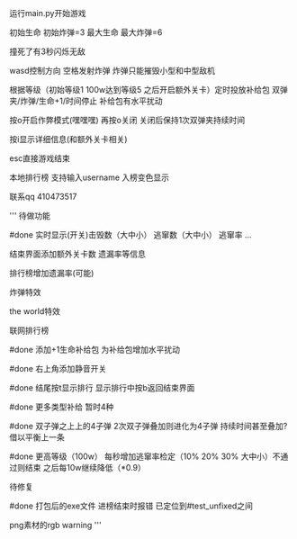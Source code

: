 运行main.py开始游戏  


初始生命 初始炸弹=3 最大生命 最大炸弹=6

撞死了有3秒闪烁无敌

wasd控制方向 空格发射炸弹 炸弹只能摧毁小型和中型敌机

根据等级（初始等级1 100w达到等级5 之后开启额外关卡）定时投放补给包 双弹夹/炸弹/生命+1/时间停止 补给包有水平扰动

按o开启作弊模式(嘿嘿嘿) 再按o关闭 关闭后保持1次双弹夹持续时间

按i显示详细信息(和额外关卡相关)

esc直接游戏结束

本地排行榜 支持输入username 入榜变色显示



联系qq 410473517  


'''
待做功能  

#done 实时显示(开关)击毁数（大中小） 逃窜数（大中小） 逃窜率 ...

结束界面添加额外关卡数 遗漏率等信息

排行榜增加遗漏率(可能)

炸弹特效

the world特效

联网排行榜

#done 添加+1生命补给包 为补给包增加水平扰动

#done 右上角添加静音开关

#done 结尾按t显示排行 显示排行中按b返回结束界面

#done 更多类型补给 暂时4种

#done 双子弹之上上的4子弹 2次双子弹叠加则进化为4子弹 持续时间甚至叠加? 借以平衡上一条

#done 更高等级（100w） 每秒增加逃窜率检定（10% 20% 30% 大中小）不通过则结束 之后每10w继续降低（*0.9）




待修复  


#done 打包后的exe文件 进榜结束时报错 已定位到#test_unfixed之间

png素材的rgb warning
'''
